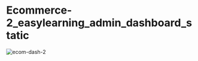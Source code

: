 # Ecommerce-2_easylearning_admin_dashboard_static
![ecom-dash-2](https://user-images.githubusercontent.com/89338796/179850609-a5346a69-0b8e-4304-ae6d-f7deb3b30d21.JPG)
